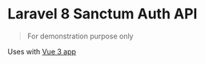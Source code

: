 # Laravel 8 Sanctum Auth API

> For demonstration purpose only

Uses with [Vue 3 app](https://github.com/cba85/teach-laravel-sanctum-auth-vue3-app)
